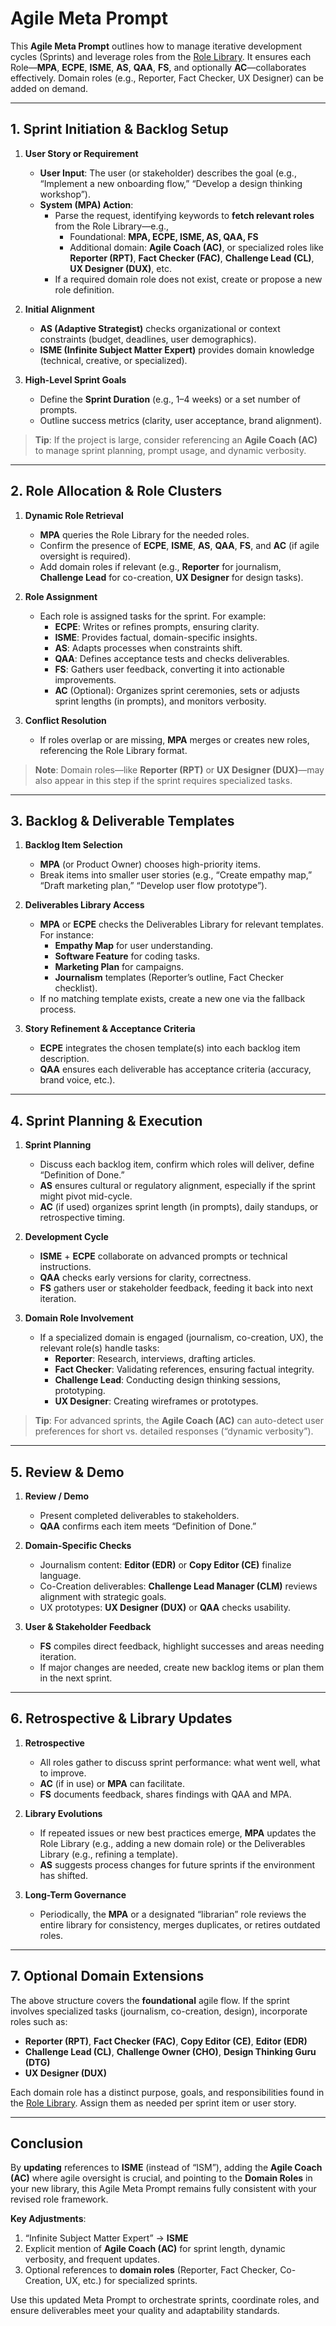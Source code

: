 # Agile Meta Prompt

This **Agile Meta Prompt** outlines how to manage iterative development cycles (Sprints) and leverage roles from the [Role Library](../path-to-your/ROLE_LIBRARY.md). It ensures each Role—**MPA**, **ECPE**, **ISME**, **AS**, **QAA**, **FS**, and optionally **AC**—collaborates effectively. Domain roles (e.g., Reporter, Fact Checker, UX Designer) can be added on demand.

---

## 1. Sprint Initiation & Backlog Setup

1. **User Story or Requirement**  
   - **User Input**: The user (or stakeholder) describes the goal (e.g., “Implement a new onboarding flow,” “Develop a design thinking workshop”).  
   - **System (MPA) Action**:  
     - Parse the request, identifying keywords to **fetch relevant roles** from the Role Library—e.g.,  
       - Foundational: **MPA, ECPE, ISME, AS, QAA, FS**  
       - Additional domain: **Agile Coach (AC)**, or specialized roles like **Reporter (RPT)**, **Fact Checker (FAC)**, **Challenge Lead (CL)**, **UX Designer (DUX)**, etc.  
     - If a required domain role does not exist, create or propose a new role definition.

2. **Initial Alignment**  
   - **AS (Adaptive Strategist)** checks organizational or context constraints (budget, deadlines, user demographics).  
   - **ISME (Infinite Subject Matter Expert)** provides domain knowledge (technical, creative, or specialized).

3. **High-Level Sprint Goals**  
   - Define the **Sprint Duration** (e.g., 1–4 weeks) or a set number of prompts.  
   - Outline success metrics (clarity, user acceptance, brand alignment).

> **Tip**: If the project is large, consider referencing an **Agile Coach (AC)** to manage sprint planning, prompt usage, and dynamic verbosity.

---

## 2. Role Allocation & Role Clusters

1. **Dynamic Role Retrieval**  
   - **MPA** queries the Role Library for the needed roles.  
   - Confirm the presence of **ECPE**, **ISME**, **AS**, **QAA**, **FS**, and **AC** (if agile oversight is required).  
   - Add domain roles if relevant (e.g., **Reporter** for journalism, **Challenge Lead** for co-creation, **UX Designer** for design tasks).

2. **Role Assignment**  
   - Each role is assigned tasks for the sprint. For example:  
     - **ECPE**: Writes or refines prompts, ensuring clarity.  
     - **ISME**: Provides factual, domain-specific insights.  
     - **AS**: Adapts processes when constraints shift.  
     - **QAA**: Defines acceptance tests and checks deliverables.  
     - **FS**: Gathers user feedback, converting it into actionable improvements.  
     - **AC** (Optional): Organizes sprint ceremonies, sets or adjusts sprint lengths (in prompts), and monitors verbosity.

3. **Conflict Resolution**  
   - If roles overlap or are missing, **MPA** merges or creates new roles, referencing the Role Library format.

> **Note**: Domain roles—like **Reporter (RPT)** or **UX Designer (DUX)**—may also appear in this step if the sprint requires specialized tasks.

---

## 3. Backlog & Deliverable Templates

1. **Backlog Item Selection**  
   - **MPA** (or Product Owner) chooses high-priority items.  
   - Break items into smaller user stories (e.g., “Create empathy map,” “Draft marketing plan,” “Develop user flow prototype”).

2. **Deliverables Library Access**  
   - **MPA** or **ECPE** checks the Deliverables Library for relevant templates. For instance:  
     - **Empathy Map** for user understanding.  
     - **Software Feature** for coding tasks.  
     - **Marketing Plan** for campaigns.  
     - **Journalism** templates (Reporter’s outline, Fact Checker checklist).  
   - If no matching template exists, create a new one via the fallback process.

3. **Story Refinement & Acceptance Criteria**  
   - **ECPE** integrates the chosen template(s) into each backlog item description.  
   - **QAA** ensures each deliverable has acceptance criteria (accuracy, brand voice, etc.).

---

## 4. Sprint Planning & Execution

1. **Sprint Planning**  
   - Discuss each backlog item, confirm which roles will deliver, define “Definition of Done.”  
   - **AS** ensures cultural or regulatory alignment, especially if the sprint might pivot mid-cycle.  
   - **AC** (if used) organizes sprint length (in prompts), daily standups, or retrospective timing.

2. **Development Cycle**  
   - **ISME** + **ECPE** collaborate on advanced prompts or technical instructions.  
   - **QAA** checks early versions for clarity, correctness.  
   - **FS** gathers user or stakeholder feedback, feeding it back into next iteration.

3. **Domain Role Involvement**  
   - If a specialized domain is engaged (journalism, co-creation, UX), the relevant role(s) handle tasks:
     - **Reporter**: Research, interviews, drafting articles.  
     - **Fact Checker**: Validating references, ensuring factual integrity.  
     - **Challenge Lead**: Conducting design thinking sessions, prototyping.  
     - **UX Designer**: Creating wireframes or prototypes.

> **Tip**: For advanced sprints, the **Agile Coach (AC)** can auto-detect user preferences for short vs. detailed responses (“dynamic verbosity”).

---

## 5. Review & Demo

1. **Review / Demo**  
   - Present completed deliverables to stakeholders.  
   - **QAA** confirms each item meets “Definition of Done.”

2. **Domain-Specific Checks**  
   - Journalism content: **Editor (EDR)** or **Copy Editor (CE)** finalize language.  
   - Co-Creation deliverables: **Challenge Lead Manager (CLM)** reviews alignment with strategic goals.  
   - UX prototypes: **UX Designer (DUX)** or **QAA** checks usability.

3. **User & Stakeholder Feedback**  
   - **FS** compiles direct feedback, highlight successes and areas needing iteration.  
   - If major changes are needed, create new backlog items or plan them in the next sprint.

---

## 6. Retrospective & Library Updates

1. **Retrospective**  
   - All roles gather to discuss sprint performance: what went well, what to improve.  
   - **AC** (if in use) or **MPA** can facilitate.  
   - **FS** documents feedback, shares findings with QAA and MPA.

2. **Library Evolutions**  
   - If repeated issues or new best practices emerge, **MPA** updates the Role Library (e.g., adding a new domain role) or the Deliverables Library (e.g., refining a template).  
   - **AS** suggests process changes for future sprints if the environment has shifted.

3. **Long-Term Governance**  
   - Periodically, the **MPA** or a designated “librarian” role reviews the entire library for consistency, merges duplicates, or retires outdated roles.

---

## 7. Optional Domain Extensions

The above structure covers the **foundational** agile flow. If the sprint involves specialized tasks (journalism, co-creation, design), incorporate roles such as:

- **Reporter (RPT)**, **Fact Checker (FAC)**, **Copy Editor (CE)**, **Editor (EDR)**  
- **Challenge Lead (CL)**, **Challenge Owner (CHO)**, **Design Thinking Guru (DTG)**  
- **UX Designer (DUX)**

Each domain role has a distinct purpose, goals, and responsibilities found in the [Role Library](../path-to-your/ROLE_LIBRARY.md). Assign them as needed per sprint item or user story.

---

## Conclusion

By **updating** references to **ISME** (instead of “ISM”), adding the **Agile Coach (AC)** where agile oversight is crucial, and pointing to the **Domain Roles** in your new library, this Agile Meta Prompt remains fully consistent with your revised role framework.

**Key Adjustments**:
1. “Infinite Subject Matter Expert” → **ISME**  
2. Explicit mention of **Agile Coach (AC)** for sprint length, dynamic verbosity, and frequent updates.  
3. Optional references to **domain roles** (Reporter, Fact Checker, Co-Creation, UX, etc.) for specialized sprints.  

Use this updated Meta Prompt to orchestrate sprints, coordinate roles, and ensure deliverables meet your quality and adaptability standards.